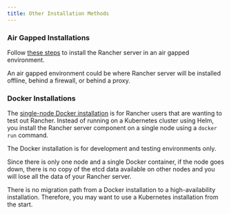 ```yaml
---
title: Other Installation Methods
---
```


<head>
  <link rel="canonical" href="https://ranchermanager.docs.rancher.com/pages-for-subheaders/other-installation-methods"/>
</head>

### Air Gapped Installations

Follow [these steps](air-gapped-helm-cli-install.md) to install the Rancher server in an air gapped environment.

An air gapped environment could be where Rancher server will be installed offline, behind a firewall, or behind a proxy.

### Docker Installations

The [single-node Docker installation](../rancher-on-a-single-node-with-docker/rancher-on-a-single-node-with-docker.md) is for Rancher users that are wanting to test out Rancher. Instead of running on a Kubernetes cluster using Helm, you install the Rancher server component on a single node using a `docker run` command.

The Docker installation is for development and testing environments only.

Since there is only one node and a single Docker container, if the node goes down, there is no copy of the etcd data available on other nodes and you will lose all the data of your Rancher server.

There is no migration path from a Docker installation to a high-availability installation. Therefore, you may want to use a Kubernetes installation from the start.